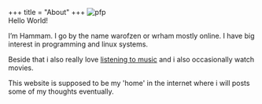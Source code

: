 +++
title = "About"
+++
![pfp](/pfp.jpg)<br>
Hello World!

I’m Hammam. I go by the name warofzen or wrham mostly online. I have big interest in programming and linux systems.

Beside that i also really love [listening to music](https://www.last.fm/user/wrham) and i also occasionally watch movies.

This website is supposed to be my 'home' in the internet where i will posts some of my thoughts eventually.
